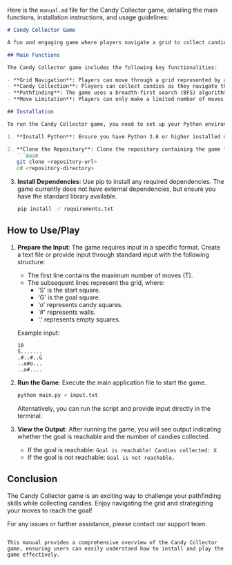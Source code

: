 Here is the `manual.md` file for the Candy Collector game, detailing the main functions, installation instructions, and usage guidelines:

```markdown
# Candy Collector Game

A fun and engaging game where players navigate a grid to collect candies while reaching a goal.

## Main Functions

The Candy Collector game includes the following key functionalities:

- **Grid Navigation**: Players can move through a grid represented by a 2D list, where each cell can be a start point ('S'), goal ('G'), candy ('o'), or a wall ('#').
- **Candy Collection**: Players can collect candies as they navigate the grid, with a maximum limit of 18 unique candies.
- **Pathfinding**: The game uses a breadth-first search (BFS) algorithm to explore all possible paths from the start square to the goal square, ensuring that the player can reach the goal within a specified number of moves.
- **Move Limitation**: Players can only make a limited number of moves (T) to reach the goal, adding a strategic element to the gameplay.

## Installation

To run the Candy Collector game, you need to set up your Python environment and install the necessary dependencies. Follow these steps:

1. **Install Python**: Ensure you have Python 3.6 or higher installed on your system. You can download it from [python.org](https://www.python.org/downloads/).

2. **Clone the Repository**: Clone the repository containing the game files to your local machine.
   ```bash
   git clone <repository-url>
   cd <repository-directory>
   ```

3. **Install Dependencies**: Use pip to install any required dependencies. The game currently does not have external dependencies, but ensure you have the standard library available.
   ```bash
   pip install -r requirements.txt
   ```

## How to Use/Play

1. **Prepare the Input**: The game requires input in a specific format. Create a text file or provide input through standard input with the following structure:
   - The first line contains the maximum number of moves (T).
   - The subsequent lines represent the grid, where:
     - 'S' is the start square.
     - 'G' is the goal square.
     - 'o' represents candy squares.
     - '#' represents walls.
     - '.' represents empty squares.

   Example input:
   ```
   10
   S.......
   .#..#..G
   ..o#o...
   ..o#....
   ```

2. **Run the Game**: Execute the main application file to start the game.
   ```bash
   python main.py < input.txt
   ```
   Alternatively, you can run the script and provide input directly in the terminal.

3. **View the Output**: After running the game, you will see output indicating whether the goal is reachable and the number of candies collected.
   - If the goal is reachable: `Goal is reachable! Candies collected: X`
   - If the goal is not reachable: `Goal is not reachable.`

## Conclusion

The Candy Collector game is an exciting way to challenge your pathfinding skills while collecting candies. Enjoy navigating the grid and strategizing your moves to reach the goal!

For any issues or further assistance, please contact our support team.
```

This manual provides a comprehensive overview of the Candy Collector game, ensuring users can easily understand how to install and play the game effectively.